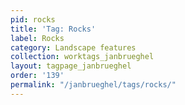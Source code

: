 ```yaml
---
pid: rocks
title: 'Tag: Rocks'
label: Rocks
category: Landscape features
collection: worktags_janbrueghel
layout: tagpage_janbrueghel
order: '139'
permalink: "/janbrueghel/tags/rocks/"
---
```


